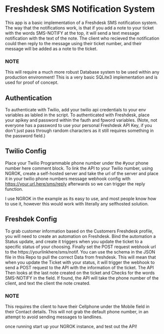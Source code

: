 # Freshdesk SMS Notification System

This app is a basic implementation of a Freshdesk SMS notification system. The way that the notifications work, is that if you add a note to your ticket with the words SMS-NOTIFY at the top, it will send a text message notification with the text of the note. The client who recieved the notification could then reply to the message using their ticket number, and their message will be added as a note to the ticket.




### NOTE
 
 This will require a much more robust Database system to be used within any production environment! This is a very basic SQLite3 implementation and is used for proof of concept. 

## Authentication

To authenticate with Twilio, add your twilio api credentials to your env variables as labled in the script. To authenticated with Freshdesk, place your apikey and password within the fauth and fpword variables. (Note, not everyone has a password to use your personal Freshdesk API Key, if you don't just pass through random characters as it still requires something in the password field.)

## Twilio Config

Place your Twilio Programmable phone number under the #your phone number here comment block. To link the API to your Twilio number, using NGROK, create a self-hosted server and take the url of the server and place it in your twilio phone numbers message webhook config with https://your.url.here/sms/reply afterwards so we can trigger the reply function. 

I use NGROK in the example as its easy to use, and most people know how to use it, however this would work with literally any selfhosted solution.


## Freshdek Config
To grab customer information based on the Customers Freshdesk profile, you will need to create an automation on Freshdesk. Bind the automation a Status update, and create it triggers when you update the ticket to a specific status of your choosing. Finally set the POST request webhook url to the https://yourlinkhere/sms/notif. You can use the schema in the JSON file in this Repo to pull the correct Data from freshdesk. This will mean that when you update the Ticket with your status, it will trigger the webhook to send a POST request to the API with the information of the ticket. The API Then looks at the last note created on the ticket and Checks for the words SMS-NOTIFY in the field. If found, the API will take the phone number of the client, and text the client the note created.



### NOTE

This requires the client to have their Cellphone under the Mobile field in their Contact details. This will not grab the default phone number, in an attempt to avoid sending messages to landlines.


once running start up your NGROK instance, and test out the API!
